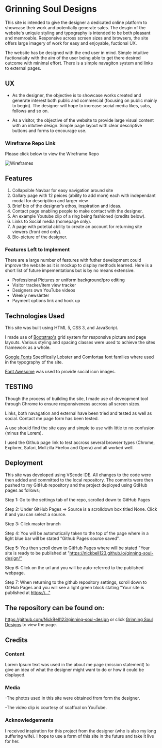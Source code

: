 # Grinning Soul Designs

This site is intended to give the designer a dedicated online platform to showcase their work and potentially generate sales. The desgin of the website's uniquie styling and typography is intended to be both pleasant and memroable. Responsive across screen sizes and browsers, the site offers large imagery of work for easy and enjoyable, fuctional UX.

The website has be designed with the end user in mind. Simple intuitive fuctionalaity with the aim of the user being able to get there desired outcome with minimal effort. There is a simple navagiton system and links to external pages.

## UX

* As the designer, the objective is to showcase works created and generate interest both public and commercial (focusing on public mainly to begin). The designer will hope to increase social media likes, subs, follows and so on.

* As a visitor, the objective of the website to provide large visual content with an intutive design. Simple page layout with clear descriptive buttons and forms to encourage use.

### Wireframe Repo Link

Please click below to view the Wireframe Repo

![Wireframes](https://github.com/NickBell123/ginning-soul-design/blob/master/assets/images/wireframes)

## Features

1. Collapsible Navbar for easy navigation around site
2. Gallary page with 12 peices (ability to add more) each with independant modal for descriptiion and larger view
3. Brief bio of the designer’s ethos, inspiration and ideas.
4. Contact page enabling people to make contact with the designer.
5. An example Youtube clip of a ring being fashioned (credits below).
6. Links to Social media (homepage only).
7. A page with potetial ability to create an account for returning site viewers (front end only).
8. Bio-picture of the designer.

### Features Left to Implement

There are a large number of features with futher development could improve the website as it is mockup to display methods learned. Here is a short list of future impementations but is by no means extensive.

* Professional Pictures or uniform background/pro editing
* Visitor tracker/item view tracker
* Designers own YouTube videos
* Weekly newsletter
* Payment options link and hook up

## Technologies Used

This site was built using HTML 5, CSS 3, and JavaScript.

I made use of [Bootstrap's](https://getbootstrap.com/) grid system for responsive picture and page layouts. Various styling and spacing classes were used to achieve the sites framework as a whole.

[Google Fonts](https://fonts.google.com) Specifically Lobster and Comfortaa font families where used in the typography of the site.

[Font Awesome](https://fontawesome.com/) was used to provide social icon images.

## TESTING

Though the process of building the site, I made use of deveopment tool through Chrome to ensure responsiveness accross all screen sizes.

Links, both navagation and external have been tried and tested as well as social. Contact me page form has been tested.
  
A use should find the site easy and simple to use with little to no confusion (minus the Lorem).

I used the Github page link to test accross several browser types (Chrome, Explorer, Safari, Mollzilla Firefox and Opera) and all worked well.

## Deployment

This site was developed using VScode IDE. All changes to the code were then added and committed to the local repository. The commits were then pushed to my GitHub repository and the project deployed using GtiHub pages as follows;

Step 1: Go to the settings tab of the repo, scrolled down to GitHub Pages

Step 2: Under GitHub Pages -> Source is a scrolldown box titled None. Click it and you can select a source.

Step 3: Click master branch

Step 4: You will be automatically taken to the top of the page where in a light blue bar will be stated "Github Pages source saved".

Step 5: You then scroll down to GitHub Pages where will be stated "Your site is ready to be published at "<https://nickbell123.github.io/ginning-soul-design/">

Step 6: Click on the url and you will be auto-referred to the published webpage.

Step 7: When returning to the github repository settings, scroll down to GitHub Pages and you will see a light green block stating "Your site is published at <https://...">

## The repository can be found on:

<https://github.com/NickBell123/ginning-soul-design> or click [Grinning Soul Designs](https://nickbell123.github.io/ginning-soul-design/) to view the page.

## Credits

### Content

Lorem Ipsum text was used in the about me page (mission statement) to give an idea of what the designer might want to do or how it could be displayed.

### Media

-The photos used in this site were obtained from form the designer.

-The video clip is courtesy of scaffoal on YouTube.

### Acknowledgements

I received inspiration for this project from the designer (who is also my long suffering wife). I hope to use a form of this site in the future and take it live for her.
